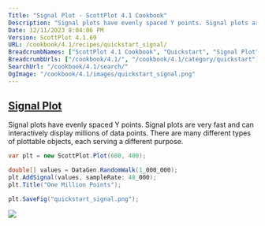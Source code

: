 ```yaml
---
Title: "Signal Plot - ScottPlot 4.1 Cookbook"
Description: "Signal plots have evenly spaced Y points. Signal plots are very fast and can interactively display millions of data points. There are many different types of plottable objects, each serving a different purpose."
Date: 12/11/2023 8:04:06 PM
Version: ScottPlot 4.1.69
URL: /cookbook/4.1/recipes/quickstart_signal/
BreadcrumbNames: ["ScottPlot 4.1 Cookbook", "Quickstart", "Signal Plot"]
BreadcrumbUrls: ["/cookbook/4.1/", "/cookbook/4.1/category/quickstart", "/cookbook/4.1/recipes/quickstart_signal/"]
SearchUrl: "/cookbook/4.1/search/"
OgImage: "/cookbook/4.1/images/quickstart_signal.png"
---
```


<h2><a href='/cookbook/4.1/recipes/quickstart_signal/'>Signal Plot</a></h2>

Signal plots have evenly spaced Y points. Signal plots are very fast and can interactively display millions of data points. There are many different types of plottable objects, each serving a different purpose.

```cs
var plt = new ScottPlot.Plot(600, 400);

double[] values = DataGen.RandomWalk(1_000_000);
plt.AddSignal(values, sampleRate: 48_000);
plt.Title("One Million Points");

plt.SaveFig("quickstart_signal.png");
```

<img src='../../images/quickstart_signal.png' class='d-block mx-auto my-5' />


